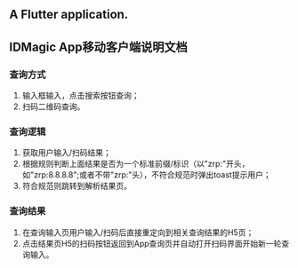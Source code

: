 
## A Flutter application.
## IDMagic App移动客户端说明文档
### 查询方式
1. 输入框输入，点击搜索按钮查询；
2. 扫码二维码查询。
### 查询逻辑
1. 获取用户输入/扫码结果；
2. 根据规则判断上面结果是否为一个标准前缀/标识（以"zrp:"开头，如"zrp:8.8.8.8";或者不带"zrp:"头），不符合规范时弹出toast提示用户；
3. 符合规范则跳转到解析结果页。
### 查询结果
1. 在查询输入页用户输入/扫码后直接重定向到相关查询结果的H5页；
2. 点击结果页H5的扫码按钮返回到App查询页并自动打开扫码界面开始新一轮查询输入。
